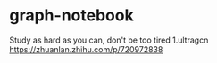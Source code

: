 # graph-notebook
Study as hard as you can, don't be too tired
1.ultragcn https://zhuanlan.zhihu.com/p/720972838
